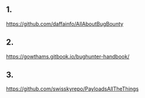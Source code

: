 ## 1.
https://github.com/daffainfo/AllAboutBugBounty


## 2.
https://gowthams.gitbook.io/bughunter-handbook/

## 3.
https://github.com/swisskyrepo/PayloadsAllTheThings
